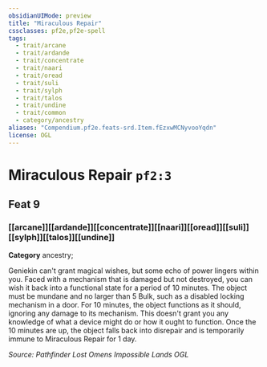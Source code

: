 ```yaml
---
obsidianUIMode: preview
title: "Miraculous Repair"
cssclasses: pf2e,pf2e-spell
tags:
  - trait/arcane
  - trait/ardande
  - trait/concentrate
  - trait/naari
  - trait/oread
  - trait/suli
  - trait/sylph
  - trait/talos
  - trait/undine
  - trait/common
  - category/ancestry
aliases: "Compendium.pf2e.feats-srd.Item.fEzxwMCNyvooYqdn"
license: OGL
---
```

# Miraculous Repair `pf2:3`
## Feat 9
### [[arcane]][[ardande]][[concentrate]][[naari]][[oread]][[suli]][[sylph]][[talos]][[undine]]

**Category** ancestry; 




Geniekin can't grant magical wishes, but some echo of power lingers within you. Faced with a mechanism that is damaged but not destroyed, you can wish it back into a functional state for a period of 10 minutes. The object must be mundane and no larger than 5 Bulk, such as a disabled locking mechanism in a door. For 10 minutes, the object functions as it should, ignoring any damage to its mechanism. This doesn't grant you any knowledge of what a device might do or how it ought to function. Once the 10 minutes are up, the object falls back into disrepair and is temporarily immune to Miraculous Repair for 1 day.

*Source: Pathfinder Lost Omens Impossible Lands*
*OGL*